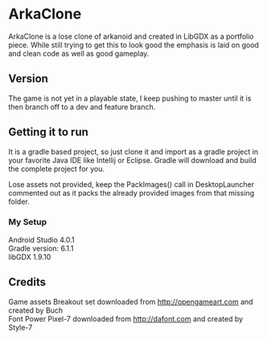 # ArkaClone

ArkaClone is a lose clone of arkanoid and created in LibGDX as a portfolio piece. While still trying to get this to look good the emphasis is laid on good and clean code as well as good gameplay.

## Version
The game is not yet in a playable state, I keep pushing to master until it is then branch off to a dev and feature branch.

## Getting it to run

It is a gradle based project, so just clone it and import as a gradle project in your favorite Java IDE like Intellij or Eclipse. Gradle will download and build the complete project for you.

Lose assets not provided, keep the PackImages() call in DesktopLauncher commented out as it packs the already provided images from that missing folder.

### My Setup

Android Studio 4.0.1<br/>
Gradle version: 6.1.1<br/>
libGDX 1.9.10<br/>

## Credits 

Game assets Breakout set downloaded from http://opengameart.com and created by Buch<br/>
Font Power Pixel-7 downloaded from http://dafont.com and created by Style-7<br/>
